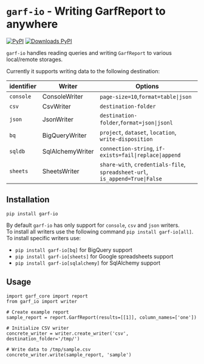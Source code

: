 # `garf-io` - Writing GarfReport to anywhere

[![PyPI](https://img.shields.io/pypi/v/garf-io?logo=pypi&logoColor=white&style=flat-square)](https://pypi.org/project/garf-io)
[![Downloads PyPI](https://img.shields.io/pypi/dw/garf-io?logo=pypi)](https://pypi.org/project/garf-io/)

`garf-io` handles reading queries and writing `GarfReport` to various local/remote storages.

Currently it supports writing data to the following destination:

| identifier | Writer           | Options  |
|------------| ---------------- | -------- |
| `console`  | ConsoleWriter    | `page-size=10`,`format=table\|json`|
| `csv`      | CsvWriter        | `destination-folder` |
| `json`     | JsonWriter       | `destination-folder`,`format=json\|jsonl`|
| `bq`       | BigQueryWriter   | `project`, `dataset`, `location`, `write-disposition` |
| `sqldb`    | SqlAlchemyWriter | `connection-string`, `if-exists=fail\|replace\|append` |
| `sheets`   | SheetsWriter     | `share-with`, `credentials-file`, `spreadsheet-url`, `is_append=True\|False`|

## Installation

`pip install garf-io`

By default  `garf-io` has only support for `console`, `csv` and `json` writers.\
To install all writers use the following command `pip install garf-io[all]`.\
To install specific writers use:
* `pip install garf-io[bq]` for BigQuery support
* `pip install garf-io[sheets]` for Google spreadsheets support
* `pip install garf-io[sqlalchemy]` for SqlAlchemy support
## Usage

```
import garf_core import report
from garf_io import writer

# Create example report
sample_report = report.GarfReport(results=[[1]], column_names=['one'])

# Initialize CSV writer
concrete_writer = writer.create_writer('csv', destination_folder='/tmp/')

# Write data to /tmp/sample.csv
concrete_writer.write(sample_report, 'sample')
```
